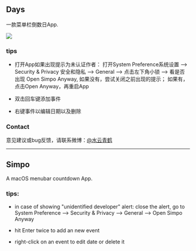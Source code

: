 ## Days
一款菜单栏倒数日App. 

![](https://github.com/KeliCheng/Simpo/blob/master/preview.png)

### tips
- 打开App如果出现提示为未认证作者：
	打开System Preference系统设置 --> Security & Privacy 安全和隐私 --> General --> 点击左下角小锁 --> 
	看是否出现 Open Simpo Anyway, 如果没有，尝试关闭之前出现的提示； 如果有，点击Open Anyway，再重启App

- 双击回车键添加事件

- 右键事件以编辑日期以及删除


### Contact
意见建议或bug反馈，请联系微博：[@水云青鹤](http://weibo.com/shuiyunqinghe)

----------

## Simpo
A macOS menubar countdown App. 

### tips: 
- in case of showing "unidentified developer" alert: close the alert, go to System Preference --> Security & Privacy --> General --> Open Simpo Anyway 

- hit Enter twice to add an new event 

- right-click on an event to edit date or delete it 


